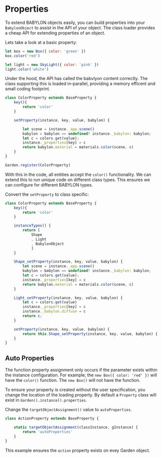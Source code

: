 # Properties

To extend BABYLON objects easily, you can build properties into your `BabylonObject` to assist in the API of your object. The class loader provides a cheap API for extending properties of an object.

Lets take a look at a basic property:

```js
let box = new Box({ color: 'green' })
box.color('red')
```

```js
let light = new SkyLight({ color: 'pink' })
light.color('white')
```

Under the hood, the API has called the babvlyon content correctly. The class supporting this is loaded in-parallel, providing a memory efficent and small coding footprint.

```js
class ColorProperty extends BaseProperty {
    key(){
        return 'color'
    }

    setProperty(instance, key, value, babylon) {

        let scene = instance._app.scene()
        babylon = babylon == undefined? instance._babylon: babylon;
        let c = colors.get(value);
        instance._properties[key] = c
        return babylon.material = materials.color(scene, c)
    }
}

Garden.register(ColorProperty)
```

With this in the code, all entities accept the `color()` functionality. We can extend this to run unique code on different class types. This ensures we can configure for different BABYLON types.

Convert the `setProperty` to class specific:

```js
class ColorProperty extends BaseProperty {
    key(){
        return 'color'
    }

    instanceTypes() {
        return [
            Shape
            , Light
            , BabylonObject
            ]
    }

    Shape_setProperty(instance, key, value, babylon) {
        let scene = instance._app.scene()
        babylon = babylon == undefined? instance._babylon: babylon;
        let c = colors.get(value);
        instance._properties[key] = c
        return babylon.material = materials.color(scene, c)
    }

    Light_setProperty(instance, key, value, babylon) {
        let c = colors.get(value)
        instance._properties[key] = c
        instance._babylon.diffuse = c
        return c;
    }

    setProperty(instance, key, value, babylon) {
        return this.Shape_setProperty(instance, key, value, babylon) {
    }
}
```

## Auto Properties

The function property assignment only occurs if the parameter exists within the instance configuration. For example; the `new Box({ color: 'red' })` will have the `color()` function. The `new Box()` will not have the function.

To ensure your property is created without the user specification, you change the location of the loading property. By default a `Property` class will exist in `Garden().instance().properties`.

Change the `targetObjectAssignment()` value to `autoProperties`.

```js
class ActionProperty extends BaseProperty {

    static targetObjectAssignment(classInstance, gInstance) {
        return 'autoProperties'
    }
}
```

This example ensures the `action` property exists on evey Garden object.

